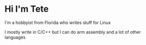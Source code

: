 # Hi I'm Tete
I'm a hobbyist from Florida who writes stuff for Linux

I mostly write in C/C++ but I can do arm assembly and a lot of other languages
